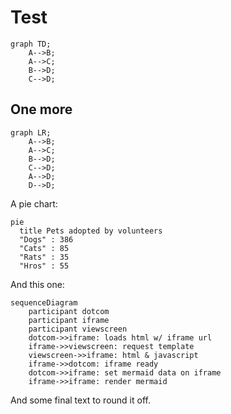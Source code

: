 # Test

```mermaid
graph TD;
	A-->B;
	A-->C;
	B-->D;
	C-->D;
```

## One more

```mermaid
graph LR;
	A-->B;
	A-->C;
	B-->D;
	C-->D;
	A-->D;
	D-->D;
```

A pie chart:

```mermaid
pie
  title Pets adopted by volunteers
  "Dogs" : 386
  "Cats" : 85
  "Rats" : 35
  "Hros" : 55
```

And this one:

```mermaid
sequenceDiagram
    participant dotcom
    participant iframe
    participant viewscreen
    dotcom->>iframe: loads html w/ iframe url
    iframe->>viewscreen: request template
    viewscreen->>iframe: html & javascript
    iframe->>dotcom: iframe ready
    dotcom->>iframe: set mermaid data on iframe
    iframe->>iframe: render mermaid
```

And some final text to round it off.
